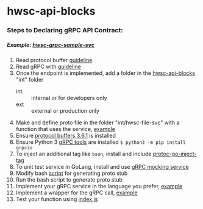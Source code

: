 # hwsc-api-blocks

### Steps to Declaring gRPC API Contract: 
##### *Example: [hwsc-grpc-sample-svc](https://github.com/faraonc/hwsc-grpc-sample-svc)*
1. Read protocol buffer [guideline](https://developers.google.com/protocol-buffers/docs/proto3)
2. Read gRPC with [guideline](https://grpc.io/blog/coreos)
3. Once the endpoint is implemented, add a folder in the [hwsc-api-blocks](https://github.com/faraonc/hwsc-api-blocks) "int" folder 
     <dl>
	    <dt>int</dt>
  		   <dd>internal or for developers only</dd>
       <dt>ext</dt>
  		   <dd>external or production only </dd>
    </dl>
4. Make and define proto file in the folder "int/hwsc-file-svc" with a function that uses the service, [example](https://github.com/faraonc/hwsc-api-blocks/blob/master/int/hwsc-grpc-sample-svc/proto/grpc-sample-svc.proto)
5. Ensure [protocol buffers 3.6.1](https://github.com/protocolbuffers/protobuf/releases) is installed 
6. Ensure Python 3 [gRPC tools](https://grpc.io/docs/quickstart/python.html) are installed ``$ python3 -m pip install grpcio``
7. To inject an additional tag like ``bson``, install and include [protoc-go-inject-tag](https://github.com/favadi/protoc-go-inject-tag)
8. To unit test service in GoLang, install and use [gRPC mocking service](https://github.com/grpc/grpc-go/blob/master/Documentation/gomock-example.md)
9. Modify bash [script](https://github.com/faraonc/hwsc-api-blocks/blob/master/generate_int_proto.sh) for generating proto stub
10. Run the bash script to generate proto stub
11. Implement your gRPC service in the language you prefer, [example](https://github.com/faraonc/hwsc-grpc-sample-svc)
12. Implement a wrapper for the gRPC call, [example](https://github.com/faraonc/hwsc-api-blocks/blob/master/int/hwsc-grpc-sample-svc/hwsc-grpc-sample-svc.js) 
13. Test your function using [index.js](https://github.com/faraonc/hwsc-api-blocks/blob/master/index.js)
